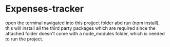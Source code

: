 # Expenses-tracker
open the terminal navigated into this projject folder abd run (npm install), this will install all the third party packages which are required  since the attached folder doesn't come with a node_modules folder, which is needed to run the project.
